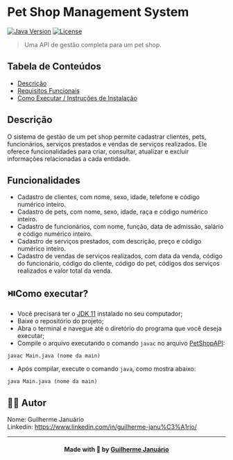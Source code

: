 # Pet Shop Management System

[![Java Version](https://img.shields.io/badge/java-%3E%3D%2011-blue)](https://www.java.com)
[![License](https://img.shields.io/badge/license-MIT-green)](LICENSE)

> Uma API de gestão completa para um pet shop.

## Tabela de Conteúdos

- [Descrição](#descrição)
- [Requisitos Funcionais](#funcionalidades)
- [Como Executar / Instruções de Instalação](#como-executar)


## Descrição

O sistema de gestão de um pet shop permite cadastrar clientes, pets, funcionários, serviços prestados e vendas de serviços realizados. Ele oferece funcionalidades para criar, consultar, atualizar e excluir informações relacionadas a cada entidade.

## Funcionalidades

- Cadastro de clientes, com nome, sexo, idade, telefone e código numérico inteiro.
- Cadastro de pets, com nome, sexo, idade, raça e código numérico inteiro.
- Cadastro de funcionários, com nome, função, data de admissão, salário e código numérico inteiro.
- Cadastro de serviços prestados, com descrição, preço e código numérico inteiro.
- Cadastro de vendas de serviços realizados, com data da venda, código do funcionário, código do cliente, código do pet, códigos dos serviços realizados e valor total da venda.

## ⏯️Como executar?

- Você precisará ter o [JDK 11](https://www.oracle.com/java/technologies/downloads/#java11) instalado no seu computador;
- Baixe o repositório do projeto;
- Abra o terminal e navegue até o diretório do programa que você deseja executar;
- Compile o arquivo executando o comando `javac` no arquivo [PetShopAPI](https://github.com/guiijanuario/petshop_api):
```
javac Main.java (nome da main)
```
- Após compilar, execute o comando `java`, como mostra abaixo:
```
java Main.java (nome da main)
```

## 👨‍💻 Autor

Nome: Guilherme Januário <br>Linkedin: https://www.linkedin.com/in/guilherme-janu%C3%A1rio/

---

<h4 align=center>Made with 💚 by <a href="https://github.com/guiijanuario">Guilherme Januário</a></h4>
